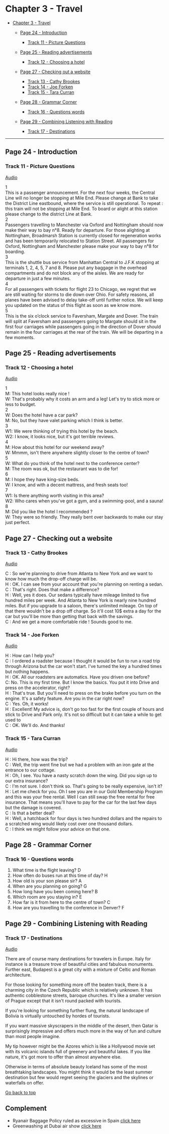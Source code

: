 # Chapter 3 - Travel
<a id="TOP"></a>

- [Chapter 3 - Travel](#chapter-3---travel)
  * [Page 24 - Introduction](#page-24---introduction)
    
    + [Track 11 -  Picture Questions](#track-11----picture-questions)
  * [Page 25 - Reading advertisements](#page-25---reading-advertisements)
    
    + [Track 12 - Choosing a hotel](#track-12---choosing-a-hotel)
  * [Page 27 - Checking out a website](#page-27---checking-out-a-website)
    + [Track 13 - Cathy Brookes](#track-13---cathy-brookes)
    + [Track 14 - Joe Forken](#track-14---joe-forken)
    + [Track 15 - Tara Curran](#track-15---tara-curran)
  * [Page 28 - Grammar Corner](#page-28---grammar-corner)
    
    + [Track 16 - Questions words](#track-16---questions-words)
  * [Page 29 - Combining Listening with Reading](#page-29---combining-listening-with-reading)
    
    + [Track 17 - Destinations](#track-17---destinations)
    
---

## Page 24 - Introduction

### Track 11 -  Picture Questions

[Audio](Audio/lrtk_11.mp3)

1  
This is a passenger announcement. For the next four weeks, the Central Line will no longer be stopping at Mile End. Please change at Bank to take the District Line eastbound, where the service is still operational. To repeat : this train will not be stopping at Mile End. To board or alight at this station please change to the district Line at Bank.  
2  
Passengers travelling to Manchester via Oxford and Nottingham should now make their way to bay n°8. Ready for departure. For those alighting at Nottingham, Broadmarsh Station is currently closed for regeneration works and has been temporarily relocated to Station Street. All passengers for Oxford, Nottingham and Manchester please make your way to bay n°8 for boarding.  
3  
This is the shuttle bus service from Manhattan Central to J.F.K stopping at terminals 1, 2, 4, 5, 7 and 8. Please put any baggage in the overhead compartments and do not block any of the aisles. We are ready for departure in just a few minutes.  
4  
For all passengers with tickets for flight 23 to Chicago, we regret that we are still waiting for storms to die down over Ohio. For safety reasons, all planes have been advised to delay take-off until further notice. We will keep you updated on the status of this flight as soon as we know more.  
5  
This is the six o’clock service to Faversham, Margate and Dover. The train will split at Faversham and passengers going to Margate should sit in the first four carriages while passengers going in the direction of Dover should remain in the four carriages at the rear of the train. We will be departing in a few moments.

## Page 25 - Reading advertisements

### Track 12 - Choosing a hotel

[Audio](Audio/lrtk_12.mp3)

1  
M: This hotel looks really nice !  
W: That's probably why it costs an arm and a leg! Let's try to stick more or less to budget.  
2  
W: Does the hotel have a car park?  
M: No, but they have valet parking which I think is better.  
3  
W1: We were thinking of trying this hotel by the beach.  
W2: I know, it looks nice, but it's got terrible reviews.  
4  
M: How about this hotel for our weekend away?  
W: Mmmm, isn't there anywhere slightly closer to the centre of town?  
5  
W: What do you think of the hotel next to the conference center?  
M: The room was ok, but the restaurant was to die for!  
6  
M: I hope they have king-size beds.  
W: I know, and with a decent mattress, and fresh seats too!  
7  
W1: Is there anything worth visiting in this area?  
W2: Who cares when you've got a gym, and a swimming-pool, and a sauna!  
8  
M: Did you like the hotel I recommended ?  
W: They were so friendly. They really bent over backwards to make our stay just perfect.

## Page 27 - Checking out a website

### Track 13 - Cathy Brookes

[Audio](Audio/lrtk_13.mp3)

C : So we're planning to drive from Atlanta to New York and we want to know how much the drop-off charge will be.  
H : OK. I can see from your account that you're planning on renting a sedan.  
C : That's right. Does that make a difference?  
H : Well, yes it does. Our sedans typically have mileage limited to five hundred miles per week. And Atlanta to New York is nearly nine hundred miles. But if you upgrade to a saloon, there's unlimited mileage. On top of that there wouldn't be a drop off charge. So it'll cost 10$ extra a day for the car but you'll be more than getting that back with the savings.  
C : And we get a more comfortable ride ! Sounds good to me. 

### Track 14 - Joe Forken

[Audio](Audio/lrtk_14.mp3)

H : How can I help you?  
C : I ordered a roadster because I thought it would be fun to run a road trip through Arizona but the car won't start. I've turned the key a hundred times but nothing happens.  
H : OK. All our roadsters are automatics. Have you driven one before?  
C: No. This is my first time. But I know the basics. You put it into Drive and press on the accelerator, right?  
H : That's true. But you'll need to press on the brake before you turn on the engine. It's a safety feature. Are you in the car right now?  
C : Yes. Oh, it works!  
H : Excellent! My advice is, don't go too fast for the first couple of hours and stick to Drive and Park only. It's not so difficult but it can take a while to get used to  
C : OK. We'll do. And thanks!

### Track 15 - Tara Curran

[Audio](Audio/lrtk_15.mp3)

H : Hi there, how was the trip?  
C : Well, the trip went fine but we had a problem with an iron gate at the entrance to our cottage.  
H : Oh, I see. You have a nasty scratch down the wing. Did you sign up to our extra insurance?  
C : I'm not sure. I don't think so. That's going to be really expensive, isn't it?  
H : Let me check for you. Oh I see you are in our Gold Membership Program and this was your free rental. Well I can still swap the free rental for free insurance. That means you'll have to pay for the car for the last few days but the damage is covered.  
C : Is that a better deal?  
H : Well, a hatchback for four days is two hundred dollars and the repairs to a scratched wing would likely cost over one thousand dollars.  
C : I think we might follow your advice on that one.

## Page 28 - Grammar Corner

### Track 16 - Questions words

1. What time is the flight leaving? D
2. How often do buses run at this time of day? H
3. How old is your son please sir? A 
4. When are you planning on going? G
5. How long have you been coming here? B 
6. Which room are you staying in? E
7. How far is it from here to the centre of town? C 
8. How are you travelling to the conference in Denver? F

##  Page 29 - Combining Listening with Reading

### Track 17 - Destinations

[Audio](Audio/lrtk_17.mp3)

There are of course many destinations for travelers in Europe. Italy for instance is a treasure trove of beautiful cities and fabulous monuments. Further east, Budapest is a great city with a mixture of Celtic and Roman architecture. 

For those looking for something more off the beaten track, there is a charming city in the Czech Republic which is relatively unknown. It has authentic cobblestone streets, baroque churches. It's like a smaller version of Prague except that it isn't round packed with tourists.  

If you're looking for something further flung, the natural landscape of Bolivia is virtually untouched by hordes of tourists.

If you want massive skyscrapers in the middle of the desert, then Qatar is surprisingly impressive and offers much more in the way of fun and culture than most people imagine.

My tip however might be the Azores which is like a Hollywood movie set with its volcanic islands full of greenery and beautiful lakes. If you like nature, it's got more to offer than almost anywhere else.

Otherwise in terms of absolute beauty Iceland has some of the most breathtaking landscapes. You might think it would be the least summer destination but few would regret seeing the glaciers and the skylines or waterfalls on offer.

<a href="#TOP">Go back to top</a>



## Complement

* Ryanair Baggage Policy ruled as excessive in Spain [click here](art_ryanair_baggage_policy)
* Greenwashing at Dubai air show [click here](art_dubai_air_show)